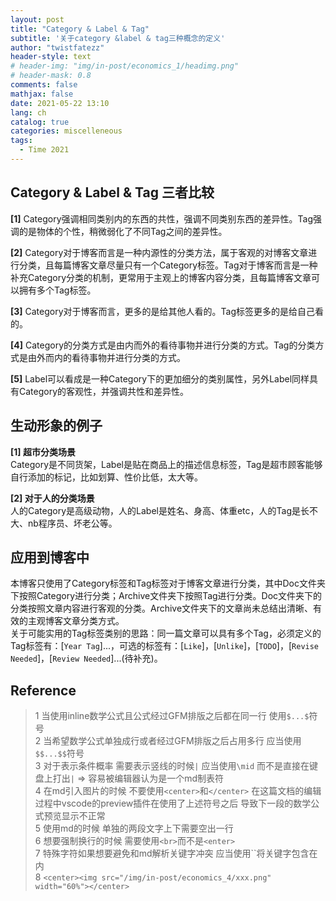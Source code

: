 ```yaml
---
layout: post
title: "Category & Label & Tag"
subtitle: '关于category &label & tag三种概念的定义'
author: "twistfatezz"
header-style: text
# header-img: "img/in-post/economics_1/headimg.png"
# header-mask: 0.8
comments: false 
mathjax: false 
date: 2021-05-22 13:10
lang: ch 
catalog: true 
categories: miscelleneous 
tags:
  - Time 2021
---
```

## Category & Label & Tag 三者比较
**[1]** Category强调相同类别内的东西的共性，强调不同类别东西的差异性。Tag强调的是物体的个性，稍微弱化了不同Tag之间的差异性。

**[2]** Category对于博客而言是一种内源性的分类方法，属于客观的对博客文章进行分类，且每篇博客文章尽量只有一个Category标签。Tag对于博客而言是一种补充Category分类的机制，更常用于主观上的博客内容分类，且每篇博客文章可以拥有多个Tag标签。

**[3]** Category对于博客而言，更多的是给其他人看的。Tag标签更多的是给自己看的。

**[4]** Category的分类方式是由内而外的看待事物并进行分类的方式。Tag的分类方式是由外而内的看待事物并进行分类的方式。

**[5]** Label可以看成是一种Category下的更加细分的类别属性，另外Label同样具有Category的客观性，并强调共性和差异性。

## 生动形象的例子
**[1] 超市分类场景** <br>
Category是不同货架，Label是贴在商品上的描述信息标签，Tag是超市顾客能够自行添加的标记，比如划算、性价比低，太大等。

**[2] 对于人的分类场景** <br>
人的Category是高级动物，人的Label是姓名、身高、体重etc，人的Tag是长不大、nb程序员、坏老公等。

## 应用到博客中
本博客只使用了Category标签和Tag标签对于博客文章进行分类，其中Doc文件夹下按照Category进行分类；Archive文件夹下按照Tag进行分类。Doc文件夹下的分类按照文章内容进行客观的分类。Archive文件夹下的文章尚未总结出清晰、有效的主观博客文章分类方式。<br>
关于可能实用的Tag标签类别的思路：同一篇文章可以具有多个Tag，必须定义的Tag标签有：[`Year Tag`]...，可选的标签有：[`Like`]，[`Unlike`]，[`TODO`]，[`Revise Needed`]，[`Review Needed`]...(待补充)。

## Reference

> 1 当使用inline数学公式且公式经过GFM排版之后都在同一行 使用`$...$`符号<br>
> 2 当希望数学公式单独成行或者经过GFM排版之后占用多行 应当使用`$$...$$`符号<br>
> 3 对于表示条件概率 需要表示竖线的时候`|` 应当使用`\mid` 而不是直接在键盘上打出`|` => 容易被编辑器认为是一个md制表符<br>
> 4 在md引入图片的时候 不要使用`<center>`和`</center>` 在这篇文档的编辑过程中vscode的preview插件在使用了上述符号之后 导致下一段的数学公式预览显示不正常<br>
> 5 使用md的时候 单独的两段文字上下需要空出一行<br>
> 6 想要强制换行的时候 需要使用`<br>`而不是`<enter>`<br>
> 7 特殊字符如果想要避免和md解析关键字冲突 应当使用``将关键字包含在内 <br>
> 8 `<center><img src="/img/in-post/economics_4/xxx.png" width="60%"></center>`
